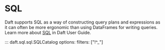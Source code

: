 # SQL

Daft supports SQL as a way of constructing query plans and expressions as it can often be more ergonomic than using DataFrames for writing queries. Learn more about [SQL](../core_concepts.md#sql) in Daft User Guide.

::: daft.sql.sql.SQLCatalog
    options:
        filters: ["!^_"]

<!-- why are these not part of sql funcs? -->

<!-- ## SQL Functions

This is a full list of functions that can be used from within SQL -->

<!-- wip -->
